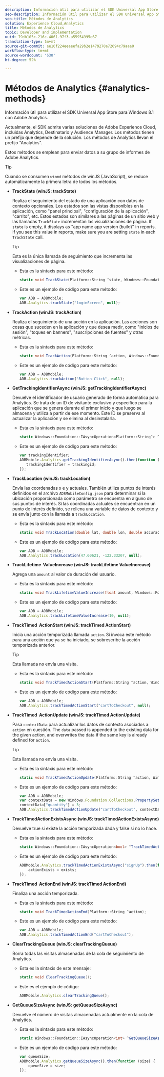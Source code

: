 ```yaml
---
description: Información útil para utilizar el SDK Universal App Store para Windows 8.1 con Adobe Analytics.
seo-description: Información útil para utilizar el SDK Universal App Store para Windows 8.1 con Adobe Analytics.
seo-title: Métodos de Analytics
solution: Experience Cloud,Analytics
title: Métodos de Analytics
topic: Developer and implementation
uuid: 79db105c-216c-4061-97f3-a55954995e67
translation-type: tm+mt
source-git-commit: ae16f224eeaeefa29b2e1479270a72694c79aaa0
workflow-type: tm+mt
source-wordcount: '630'
ht-degree: 52%

---
```



# Métodos de Analytics {#analytics-methods}

Información útil para utilizar el SDK Universal App Store para Windows 8.1 con Adobe Analytics.

Actualmente, el SDK admite varias soluciones de Adobe Experience Cloud, incluidas Analytics, Destinatario y Audience Manager. Los métodos tienen un prefijo que depende de la solución. Los métodos de Analytics llevan el prefijo &quot;Analytics&quot;.

Estos métodos se emplean para enviar datos a su grupo de informes de Adobe Analytics.

>[!TIP]
>
>Cuando se consumen `winmd` métodos de winJS (JavaScript), se reduce automáticamente la primera letra de todos los métodos.

* **TrackState (winJS: trackState)**

   Realiza el seguimiento del estado de una aplicación con datos de contexto opcionales. Los estados son las vistas disponibles en la aplicación, como &quot;panel principal&quot;, &quot;configuración de la aplicación&quot;, &quot;carrito&quot;, etc. Estos estados son similares a las páginas de un sitio web y las llamadas `TrackState` incrementan las visualizaciones de página. If `state` is empty, it displays as &quot;app name app version (build)&quot; in reports. If you see this value in reports, make sure you are setting `state` in each `TrackState` call.

   >[!TIP]
   >
   >Esta es la única llamada de seguimiento que incrementa las visualizaciones de página.

   * Esta es la sintaxis para este método:

      ```csharp
      static void TrackState(Platform::String ^state, Windows::Foundation::Collections::IMap<Platform::String^, Platform::Object> ^contextData); 
      ```

   * Este es un ejemplo de código para este método:

      ```js
      var ADB = ADBMobile;
      ADB.Analytics.trackState("loginScreen", null);
      ```

* **TrackAction (winJS: trackAction)**

   Realiza el seguimiento de una acción en la aplicación. Las acciones son cosas que suceden en la aplicación y que desea medir, como &quot;inicios de sesión&quot;, &quot;toques en banners&quot;, &quot;suscripciones de fuentes&quot; y otras métricas.

   * Esta es la sintaxis para este método:

      ```csharp
      static void TrackAction(Platform::String ^action, Windows::Foundation::Collections::IMap <Platform::String^, Platform::Object> ^contextData);
      ```

   * Este es un ejemplo de código para este método:

      ```js
      var ADB = ADBMobile; 
      ADB.Analytics.trackAction("Button Click", null); 
      ```

* **GetTrackingIdentifierAsync (winJS: getTrackingIdentifierAsync)**

   Devuelve el identificador de usuario generado de forma automática para Analytics. Se trata de un ID de visitante exclusivo y específico para la aplicación que se genera durante el primer inicio y que luego se almacena y utiliza a partir de ese momento. Este ID se preserva al actualizar la aplicación y se elimina al desinstalarla.

   * Esta es la sintaxis para este método:

      ```csharp
      static Windows::Foundation::IAsyncOperation<Platform::String^> ^GetTrackingIdentifierAsync(); 
      ```

   * Este es un ejemplo de código para este método:

      ```js
      var trackingIdentifier; 
      ADBMobile.Analytics.getTrackingIdentifierAsync().then(function (trackingid) { 
         trackingIdentifier = trackingid; 
      });
      ```

* **TrackLocation (winJS: trackLocation)**

   Envía las coordenadas x e y actuales. También utiliza puntos de interés definidos en el archivo `ADBMobileConfig.json` para determinar si la ubicación proporcionada como parámetro se encuentra en alguno de sus puntos de interés. Si las coordinadas actuales se encuentran en un punto de interés definido, se rellena una variable de datos de contexto y se envía junto con la llamada a `trackLocation`.

   * Esta es la sintaxis para este método:

      ```csharp
      static void TrackLocation(double lat, double lon, double accuracy, Windows::Foundation::Collections::IMap<Platform::String^, Platform::Object^> ^contextData);
      ```

   * Este es un ejemplo de código para este método:

      ```js
      var ADB = ADBMobile; 
      ADB.Analytics.trackLocation(47.60621, -122.33207, null);
      ```

* **TrackLifetime &#x200B; ValueIncrease (winJS: trackLifetime &#x200B; ValueIncrease)**

   Agrega una `amount` al valor de duración del usuario.

   * Esta es la sintaxis para este método:

      ```csharp
      static void TrackLifetimeValueIncrease(float amount, Windows::Foundation::Collections::IMap<Platform::String^, Platform::Object^> ^contextData); 
      ```

   * Este es un ejemplo de código para este método:

      ```js
      var ADB = ADBMobile; 
      ADB.Analytics.trackLifetimeValueIncrease(10, null); 
      ```

* **TrackTimed &#x200B; ActionStart (winJS: trackTimed &#x200B; ActionStart)**

   Inicia una acción temporizada llamada `action`. Si invoca este método para una acción que ya se ha iniciado, se sobrescribe la acción temporizada anterior.

   >[!TIP]
   >
   >Esta llamada no envía una visita.

   * Esta es la sintaxis para este método:

      ```csharp
      static void TrackTimedActionStart(Platform::String ^action, Windows::Foundation::Collections::IMap<Platform::String^, Platform::Object^> ^contextData);
      ```

   * Este es un ejemplo de código para este método:

      ```js
      var ADB = ADBMobile; 
      ADB.Analytics.trackTimedActionStart("cartToCheckout", null); 
      ```

* **TrackTimed &#x200B; ActionUpdate (winJS: trackTimed &#x200B; ActionUpdate)**

   Pasa `contextData` para actualizar los datos de contexto asociados a `action` en cuestión. The `data` passed is appended to the existing data for the given action, and overwrites the data if the same key is already defined for `action`.

   >[!TIP]
   >
   >Esta llamada no envía una visita.

   * Esta es la sintaxis para este método:

      ```csharp
      static void TrackTimedActionUpdate(Platform::String ^action, Windows::Foundation::Collections::IMap<Platform::String^, Platform::Object^> ^contextData); 
      ```

   * Este es un ejemplo de código para este método:

      ```js
      var ADB = ADBMobile; 
      var contextData = new Windows.Foundation.Collections.PropertySet(); 
      contextData["quantity"] = 3; 
      ADB.Analytics.trackTimedActionUpdate("cartToCheckout", contextData); 
      ```

* **TrackTimedActionExistsAsync (winJS: trackTimedActionExistsAsync)**

   Devuelve true si existe la acción temporizada dada y false si no lo hace.

   * Esta es la sintaxis para este método:

      ```csharp
      static Windows::Foundation::IAsyncOperation<bool> ^TrackTimedActionExistsAsync(Platform::String ^action); 
      ```

   * Este es un ejemplo de código para este método:

      ```js
      ADBMobile.Analytics.trackTimedActionExistsAsync("signUp").then(function (exists) { 
          actionExists = exists; 
      });
      ```

* **TrackTimed &#x200B; ActionEnd (winJS: trackTimed &#x200B; ActionEnd)**

   Finaliza una acción temporizada.

   * Esta es la sintaxis para este método:

      ```csharp
      static void TrackTimedActionEnd(Platform::String ^action);
      ```

   * Este es un ejemplo de código para este método:

      ```js
      var ADB = ADBMobile; 
      ADB.Analytics.trackTimedActionEnd("cartToCheckout"); 
      ```

* **ClearTrackingQueue (winJS: clearTrackingQueue)**

   Borra todas las visitas almacenadas de la cola de seguimiento de Analytics.

   * Esta es la sintaxis de este mensaje:

      ```csharp
      static void ClearTrackingQueue();
      ```

   * Este es el ejemplo de código:

      ```js
      ADBMobile.Analytics.clearTrackingQueue();
      ```

* **GetQueueSizeAsync (winJS: getQueueSizeAsync)**

   Devuelve el número de visitas almacenadas actualmente en la cola de Analytics.

   * Esta es la sintaxis para este método:

      ```csharp
      static Windows::Foundation::IAsyncOperation<int> ^GetQueueSizeAsync();
      ```

   * Este es un ejemplo de código para este método:

      ```js
      var queueSize; 
      ADBMobile.Analytics.getQueueSizeAsync().then(function (size) { 
          queueSize = size; 
      });
      ```
